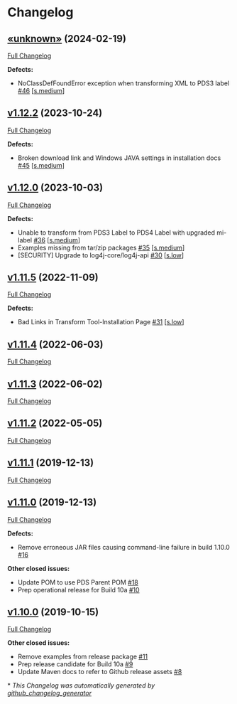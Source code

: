 # Changelog

## [«unknown»](https://github.com/NASA-PDS/transform/tree/«unknown») (2024-02-19)

[Full Changelog](https://github.com/NASA-PDS/transform/compare/v1.12.2...«unknown»)

**Defects:**

- NoClassDefFoundError exception when transforming XML to PDS3 label [\#46](https://github.com/NASA-PDS/transform/issues/46) [[s.medium](https://github.com/NASA-PDS/transform/labels/s.medium)]

## [v1.12.2](https://github.com/NASA-PDS/transform/tree/v1.12.2) (2023-10-24)

[Full Changelog](https://github.com/NASA-PDS/transform/compare/v1.12.0...v1.12.2)

**Defects:**

- Broken download link and Windows JAVA settings in installation docs [\#45](https://github.com/NASA-PDS/transform/issues/45) [[s.medium](https://github.com/NASA-PDS/transform/labels/s.medium)]

## [v1.12.0](https://github.com/NASA-PDS/transform/tree/v1.12.0) (2023-10-03)

[Full Changelog](https://github.com/NASA-PDS/transform/compare/v1.11.5...v1.12.0)

**Defects:**

- Unable to transform from PDS3 Label to PDS4 Label with upgraded mi-label [\#36](https://github.com/NASA-PDS/transform/issues/36) [[s.medium](https://github.com/NASA-PDS/transform/labels/s.medium)]
- Examples missing from tar/zip packages [\#35](https://github.com/NASA-PDS/transform/issues/35) [[s.medium](https://github.com/NASA-PDS/transform/labels/s.medium)]
- \[SECURITY\] Upgrade to log4j-core/log4j-api [\#30](https://github.com/NASA-PDS/transform/issues/30) [[s.low](https://github.com/NASA-PDS/transform/labels/s.low)]

## [v1.11.5](https://github.com/NASA-PDS/transform/tree/v1.11.5) (2022-11-09)

[Full Changelog](https://github.com/NASA-PDS/transform/compare/v1.11.4...v1.11.5)

**Defects:**

- Bad Links in Transform Tool-Installation Page [\#31](https://github.com/NASA-PDS/transform/issues/31) [[s.low](https://github.com/NASA-PDS/transform/labels/s.low)]

## [v1.11.4](https://github.com/NASA-PDS/transform/tree/v1.11.4) (2022-06-03)

[Full Changelog](https://github.com/NASA-PDS/transform/compare/v1.11.3...v1.11.4)

## [v1.11.3](https://github.com/NASA-PDS/transform/tree/v1.11.3) (2022-06-02)

[Full Changelog](https://github.com/NASA-PDS/transform/compare/v1.11.2...v1.11.3)

## [v1.11.2](https://github.com/NASA-PDS/transform/tree/v1.11.2) (2022-05-05)

[Full Changelog](https://github.com/NASA-PDS/transform/compare/v1.11.1...v1.11.2)

## [v1.11.1](https://github.com/NASA-PDS/transform/tree/v1.11.1) (2019-12-13)

[Full Changelog](https://github.com/NASA-PDS/transform/compare/v1.11.0...v1.11.1)

## [v1.11.0](https://github.com/NASA-PDS/transform/tree/v1.11.0) (2019-12-13)

[Full Changelog](https://github.com/NASA-PDS/transform/compare/v1.10.0...v1.11.0)

**Defects:**

- Remove erroneous JAR files causing command-line failure in build 1.10.0 [\#16](https://github.com/NASA-PDS/transform/issues/16)

**Other closed issues:**

- Update POM to use PDS Parent POM [\#18](https://github.com/NASA-PDS/transform/issues/18)
- Prep operational release for Build 10a [\#10](https://github.com/NASA-PDS/transform/issues/10)

## [v1.10.0](https://github.com/NASA-PDS/transform/tree/v1.10.0) (2019-10-15)

[Full Changelog](https://github.com/NASA-PDS/transform/compare/f8ee8235cc47e1ebd962299238a5246a264a8480...v1.10.0)

**Other closed issues:**

- Remove examples from release package [\#11](https://github.com/NASA-PDS/transform/issues/11)
- Prep release candidate for Build 10a [\#9](https://github.com/NASA-PDS/transform/issues/9)
- Update Maven docs to refer to Github release assets [\#8](https://github.com/NASA-PDS/transform/issues/8)



\* *This Changelog was automatically generated by [github_changelog_generator](https://github.com/github-changelog-generator/github-changelog-generator)*
